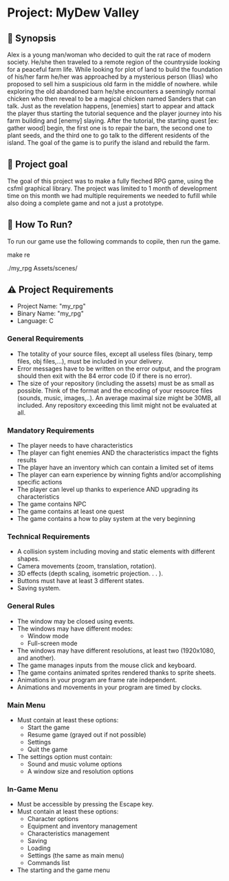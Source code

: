 Project: MyDew Valley
==============================

📓 Synopsis
-----------

Alex is a young man/woman who decided to quit the rat race of modern society. He/she then traveled to a remote region of the countryside looking for a peaceful farm life. While looking for plot of land to build the foundation of his/her farm he/her was approached by a mysterious person (Ilias) who proposed to sell him a suspicious old farm in the middle of nowhere. while exploring the old abandoned barn he/she encounters a seemingly normal chicken who then reveal to be a magical chicken named Sanders that can talk. Just as the revelation happens, [enemies] start to appear and attack the player thus starting the tutorial sequence and the player journey into his farm building and [enemy] slaying. After the tutorial, the starting quest [ex: gather wood] begin, the first one is to repair the barn, the second one to plant seeds, and the third one to go talk to the different residents of the island. The goal of the game is to purify the island and rebuild the farm.

🥅 Project goal
--------------------

The goal of this project was to make a fully fleched RPG game, using the csfml graphical library. The project was limited to 1 month of development time on this month we had multiple requirements we needed to fufill while also doing a complete game and not a just a prototype.

🤔 How To Run?
--------------------

To run our game use the following commands to copile, then run the game.

make re

./my_rpg Assets/scenes/

⚠️ Project Requirements
--------------------

-   Project Name: "my_rpg"
-   Binary Name: "my_rpg"
-   Language: C

### General Requirements

-   The totality of your source files, except all useless files (binary, temp files, obj files,...), must be included in your delivery.
-   Error messages have to be written on the error output, and the program should then exit with the 84 error code (0 if there is no error).
-   The size of your repository (including the assets) must be as small as possible. Think of the format and the encoding of your resource files (sounds, music, images,..). An average maximal size might be 30MB, all included. Any repository exceeding this limit might not be evaluated at all.

### Mandatory Requirements

-   The player needs to have characteristics
-   The player can fight enemies AND the characteristics impact the fights results
-   The player have an inventory which can contain a limited set of items
-   The player can earn experience by winning fights and/or accomplishing specific actions
-   The player can level up thanks to experience AND upgrading its characteristics
-   The game contains NPC
-   The game contains at least one quest
-   The game contains a how to play system at the very beginning

### Technical Requirements

-   A collision system including moving and static elements with different shapes.
-   Camera movements (zoom, translation, rotation).
-   3D effects (depth scaling, isometric projection. . . ).
-   Buttons must have at least 3 different states.
-   Saving system.

### General Rules

-   The window may be closed using events.
-   The windows may have different modes:
    -   Window mode
    -   Full-screen mode
-   The windows may have different resolutions, at least two (1920x1080, and another).
-   The game manages inputs from the mouse click and keyboard.
-   The game contains animated sprites rendered thanks to sprite sheets.
-   Animations in your program are frame rate independent.
-   Animations and movements in your program are timed by clocks.

### Main Menu

-   Must contain at least these options:
    -   Start the game
    -   Resume game (grayed out if not possible)
    -   Settings
    -   Quit the game
-   The settings option must contain:
    -   Sound and music volume options
    -   A window size and resolution options

### In-Game Menu

-   Must be accessible by pressing the Escape key.
-   Must contain at least these options:
    -   Character options
    -   Equipment and inventory management
    -   Characteristics management
    -   Saving
    -   Loading
    -   Settings (the same as main menu)
    -   Commands list
-   The starting and the game menu

